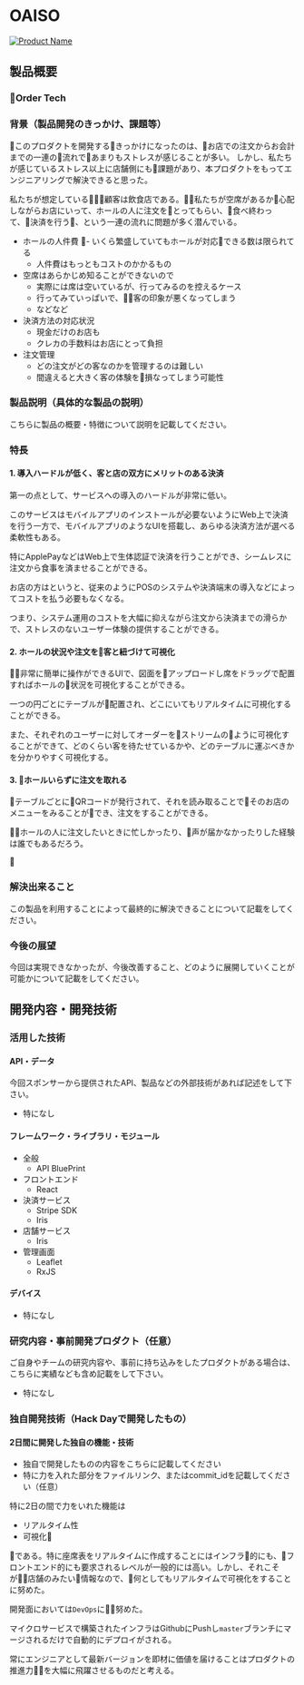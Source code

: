# OAISO

[![Product Name](image.png)](https://www.youtube.com/watch?v=G5rULR53uMk)

## 製品概要

### Order Tech

### 背景（製品開発のきっかけ、課題等）

このプロダクトを開発するきっかけになったのは、お店での注文からお会計までの一連の流れであまりもストレスが感じることが多い。
しかし、私たちが感じているストレス以上に店舗側にも課題があり、本プロダクトをもってエンジニアリングで解決できると思った。

私たちが想定している顧客は飲食店である。私たちが空席があるか心配しながらお店にいって、ホールの人に注文をとってもらい、食べ終わって、決済を行う、という一連の流れに問題が多く潜んでいる。

- ホールの人件費
    - いくら繁盛していてもホールが対応できる数は限られてる
    - 人件費はもっともコストのかかるもの
- 空席はあらかじめ知ることができないので
    - 実際には席は空いているが、行ってみるのを控えるケース
    - 行ってみていっぱいで、客の印象が悪くなってしまう
    - などなど
- 決済方法の対応状況
    - 現金だけのお店も
    - クレカの手数料はお店にとって負担
- 注文管理
    - どの注文がどの客なのかを管理するのは難しい
    - 間違えると大きく客の体験を損なってしまう可能性

### 製品説明（具体的な製品の説明）

こちらに製品の概要・特徴について説明を記載してください。

### 特長

#### 1. 導入ハードルが低く、客と店の双方にメリットのある決済

第一の点として、サービスへの導入のハードルが非常に低い。

このサービスはモバイルアプリのインストールが必要ないようにWeb上で決済を行う一方で、モバイルアプリのようなUIを搭載し、あらゆる決済方法が選べる柔軟性もある。

特にApplePayなどはWeb上で生体認証で決済を行うことができ、シームレスに注文から食事を済ませることができる。

お店の方はというと、従来のようにPOSのシステムや決済端末の導入などによってコストを払う必要もなくなる。

つまり、システム運用のコストを大幅に抑えながら注文から決済までの滑らかで、ストレスのないユーザー体験の提供することができる。

#### 2. ホールの状況や注文を客と紐づけて可視化

非常に簡単に操作ができるUIで、図面をアップロードし席をドラッグで配置すればホールの状況を可視化することができる。

一つの円ごとにテーブルが配置され、どこにいてもリアルタイムに可視化することができる。


また、それぞれのユーザーに対してオーダーをストリームのように可視化することができて、どのくらい客を待たせているかや、どのテーブルに運ぶべきかを分かりやすく可視化する。


#### 3. ホールいらずに注文を取れる

テーブルごとにQRコードが発行されて、それを読み取ることでそのお店のメニューをみることができ、注文をすることができる。

ホールの人に注文したいときに忙しかったり、声が届かなかったりした経験は誰でもあるだろう。




### 解決出来ること
この製品を利用することによって最終的に解決できることについて記載をしてください。

### 今後の展望
今回は実現できなかったが、今後改善すること、どのように展開していくことが可能かについて記載をしてください。


## 開発内容・開発技術

### 活用した技術

#### API・データ
今回スポンサーから提供されたAPI、製品などの外部技術があれば記述をして下さい。

* 特になし

#### フレームワーク・ライブラリ・モジュール

* 全般
    * API BluePrint
* フロントエンド
    * React
* 決済サービス
    * Stripe SDK
    * Iris
* 店舗サービス
    * Iris
* 管理画面
    * Leaflet
    * RxJS

#### デバイス

* 特になし

### 研究内容・事前開発プロダクト（任意）

ご自身やチームの研究内容や、事前に持ち込みをしたプロダクトがある場合は、こちらに実績なども含め記載をして下さい。

* 特になし


### 独自開発技術（Hack Dayで開発したもの）

#### 2日間に開発した独自の機能・技術

* 独自で開発したものの内容をこちらに記載してください
* 特に力を入れた部分をファイルリンク、またはcommit_idを記載してください（任意）

特に2日の間で力をいれた機能は

- リアルタイム性
- 可視化

である。特に座席表をリアルタイムに作成することにはインフラ的にも、フロントエンド的にも要求されるレベルが一般的には高い。しかし、それこそが店舗のみたい情報なので、何としてもリアルタイムで可視化をすることに努めた。

開発面においては`DevOps`に努めた。

マイクロサービスで構築されたインフラはGithubにPushし`master`ブランチにマージされるだけで自動的にデプロイがされる。

常にエンジニアとして最新バージョンを即材に価値を届けることはプロダクトの推進力を大幅に飛躍させるものだと考える。